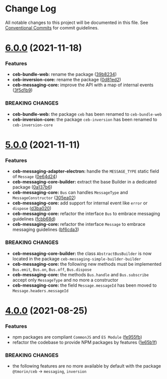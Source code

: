 # Change Log

All notable changes to this project will be documented in this file.
See [Conventional Commits](https://conventionalcommits.org) for commit guidelines.

# [6.0.0](https://github.com/tmorin/ceb/compare/v5.0.2...v6.0.0) (2021-11-18)


### Features

* **ceb-bundle-web:** rename the package ([39b8234](https://github.com/tmorin/ceb/commit/39b82341e4af1e3f68ad21785ea3c23b1fef5eb2))
* **ceb-inversion-core:** rename the package ([0d81ed2](https://github.com/tmorin/ceb/commit/0d81ed27d528890a5fc58e5410122a9480622c1e))
* **ceb-messaging-core:** improve the API with a map of internal events ([3f5d1b9](https://github.com/tmorin/ceb/commit/3f5d1b9fb14b2c50750703a334ee428b36f03f68))


### BREAKING CHANGES

* **ceb-bundle-web:** the package `ceb` has been renamed to `ceb-bundle-web`
* **ceb-inversion-core:** the package `ceb-inversion` has been renamed to `ceb-inversion-core`





# [5.0.0](https://github.com/tmorin/ceb/compare/v4.0.2...v5.0.0) (2021-11-11)


### Features

* **ceb-messaging-adapter-electron:** handle the `MESSAGE_TYPE` static field of `Message` ([0e64d24](https://github.com/tmorin/ceb/commit/0e64d2456e7d0b729643b419a29c49231a856e3c))
* **ceb-messaging-core-builder:** extract the base Builder in a dedicated package ([0a137b6](https://github.com/tmorin/ceb/commit/0a137b67413f2735618e56de274f1641a3108d8d))
* **ceb-messaging-core:** `Bus` can handles `MessageType` and `MessageConstructor` ([305ea02](https://github.com/tmorin/ceb/commit/305ea02ffb391852a5e3c7e0561831d904a7b11b))
* **ceb-messaging-core:** add support for internal event like `error` or `dispose` ([d3ba020](https://github.com/tmorin/ceb/commit/d3ba020cddbad9d79f599f4103f511f68b497334))
* **ceb-messaging-core:** refactor the interface `Bus` to embrace messaging guidelines ([fcbb68d](https://github.com/tmorin/ceb/commit/fcbb68d10d71db174129ebdec061cfe55145ba34))
* **ceb-messaging-core:** refactor the interface `Message` to embrace messaging guidelines ([bf6cda3](https://github.com/tmorin/ceb/commit/bf6cda3c875d86c0c7871f040b681d0a719e271a))


### BREAKING CHANGES

* **ceb-messaging-core-builder:** the class `AbstractBusBuilder` is now located in the package `ceb-messaging-simple-builder-builder`
* **ceb-messaging-core:** the following new methods must be implemented `Bus.emit`, `Bus.on`, `Bus.off`, `Bus.dispose`
* **ceb-messaging-core:** the methods `Bus.handle` and `Bus.subscribe` accept only `MessageType` and no more a constructor
* **ceb-messaging-core:** the field `Message.messageId` has been moved to `Message.headers.messageId`





# [4.0.0](https://github.com/tmorin/ceb/compare/v3.5.0...v4.0.0) (2021-08-25)


### Features

* npm packages are compliant `CommonJS` and `ES Module` ([fe955fb](https://github.com/tmorin/ceb/commit/fe955fb6257b0750f93c477e76f8593af335da6d))
* refactor the codebase to provide NPM packages by features ([1e65b1f](https://github.com/tmorin/ceb/commit/1e65b1fd968dff22f30338550ba4b705b04ddc59))


### BREAKING CHANGES

* the following features are no more available by default with the package `@tmorin/ceb` -> `messaging`, `inversion`
